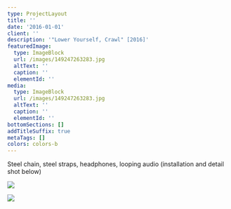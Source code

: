 ```yaml
---
type: ProjectLayout
title: ''
date: '2016-01-01'
client: ''
description: '"Lower Yourself, Crawl" [2016]'
featuredImage:
  type: ImageBlock
  url: /images/149247263283.jpg
  altText: ''
  caption: ''
  elementId: ''
media:
  type: ImageBlock
  url: /images/149247263283.jpg
  altText: ''
  caption: ''
  elementId: ''
bottomSections: []
addTitleSuffix: true
metaTags: []
colors: colors-b
---
```

Steel chain, steel straps, headphones, looping audio (installation and detail shot below)


![](/images/149247200113.jpg)

![](/images/149247243203.jpg)
